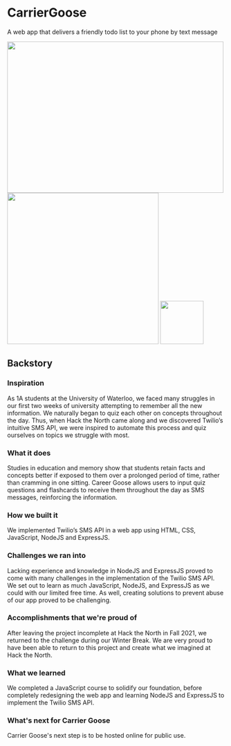 # CarrierGoose
A web app that delivers a friendly todo list to your phone by text message

<p float="left">
  <img src="https://user-images.githubusercontent.com/81879857/148682801-67726ceb-a266-4de1-9f76-74287c711d8c.png" width=500px height=350px/>
  <img src="https://user-images.githubusercontent.com/81879857/148683146-e91719ba-a59a-42bd-868e-0f93dfe8244d.jpg" width=350px height=350px/>
  <img src="https://user-images.githubusercontent.com/81879857/148683159-a4bd7ebb-d7ac-4736-8053-8ed26955a92f.jpg" width=100px height=100px/>
</p>

## Backstory
### Inspiration
As 1A students at the University of Waterloo, we faced many struggles in our first two weeks of university attempting to remember all the new information. We naturally began to quiz each other on concepts throughout the day. Thus, when Hack the North came along and we discovered Twilio’s intuitive SMS API, we were inspired to automate this process and quiz ourselves on topics we struggle with most.

### What it does
Studies in education and memory show that students retain facts and concepts better if exposed to them over a prolonged period of time, rather than cramming in one sitting. Career Goose allows users to input quiz questions and flashcards to receive them throughout the day as SMS messages, reinforcing the information.

### How we built it
We implemented Twilio’s SMS API in a web app using HTML, CSS, JavaScript, NodeJS and ExpressJS.

### Challenges we ran into
Lacking experience and knowledge in NodeJS and ExpressJS proved to come with many challenges in the implementation of the Twilio SMS API. We set out to learn as much JavaScript, NodeJS, and ExpressJS as we could with our limited free time. As well, creating solutions to prevent abuse of our app proved to be challenging.

### Accomplishments that we're proud of
After leaving the project incomplete at Hack the North in Fall 2021, we returned to the challenge during our Winter Break. We are very proud to have been able to return to this project and create what we imagined at Hack the North.

### What we learned
We completed a JavaScript course to solidify our foundation, before completely redesigning the web app and learning NodeJS and ExpressJS to implement the Twilio SMS API.

### What's next for Carrier Goose
Carrier Goose's next step is to be hosted online for public use.

